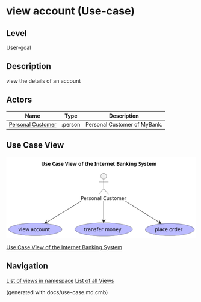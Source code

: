 # view account (Use-case)
## Level
User-goal

## Description
view the details of an account
## Actors
| Name | Type | Description |
|---|---|---|
| [Personal Customer](../../../mybank/personal-customer.md) | :person | Personal Customer of MyBank. |

## Use Case View
![Use Case View of the Internet Banking System](../../../mybank/digital-banking/internet-banking-system/use-case-view.png)

[Use Case View of the Internet Banking System](../../../mybank/digital-banking/internet-banking-system/use-case-view.md)


## Navigation
[List of views in namespace](./views-in-namespace.md)
[List of all Views](../../../views.md)

(generated with docs/use-case.md.cmb)
